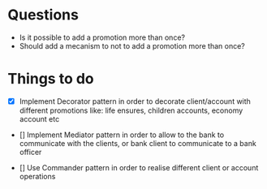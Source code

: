 # Questions

- Is it possible to add a promotion more than once?
- Should add a mecanism to not to add a promotion more than once?

# Things to do

- [X] Implement Decorator pattern in order to decorate client/account with different promotions like: life ensures, children accounts, economy account etc

- [] Implement Mediator pattern in order to allow to the bank to communicate with the clients, or bank client to communicate to a bank officer

- [] Use Commander pattern in order to realise different client or account operations